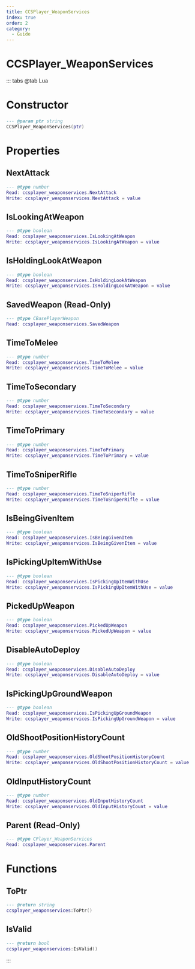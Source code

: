 ```yaml
---
title: CCSPlayer_WeaponServices
index: true
order: 2
category:
  - Guide
---
```


# CCSPlayer_WeaponServices

::: tabs
@tab Lua
# Constructor
```lua
--- @param ptr string
CCSPlayer_WeaponServices(ptr)
```
# Properties
## NextAttack 
```lua
--- @type number
Read: ccsplayer_weaponservices.NextAttack
Write: ccsplayer_weaponservices.NextAttack = value
```
## IsLookingAtWeapon 
```lua
--- @type boolean
Read: ccsplayer_weaponservices.IsLookingAtWeapon
Write: ccsplayer_weaponservices.IsLookingAtWeapon = value
```
## IsHoldingLookAtWeapon 
```lua
--- @type boolean
Read: ccsplayer_weaponservices.IsHoldingLookAtWeapon
Write: ccsplayer_weaponservices.IsHoldingLookAtWeapon = value
```
## SavedWeapon (Read-Only)
```lua
--- @type CBasePlayerWeapon
Read: ccsplayer_weaponservices.SavedWeapon
```
## TimeToMelee 
```lua
--- @type number
Read: ccsplayer_weaponservices.TimeToMelee
Write: ccsplayer_weaponservices.TimeToMelee = value
```
## TimeToSecondary 
```lua
--- @type number
Read: ccsplayer_weaponservices.TimeToSecondary
Write: ccsplayer_weaponservices.TimeToSecondary = value
```
## TimeToPrimary 
```lua
--- @type number
Read: ccsplayer_weaponservices.TimeToPrimary
Write: ccsplayer_weaponservices.TimeToPrimary = value
```
## TimeToSniperRifle 
```lua
--- @type number
Read: ccsplayer_weaponservices.TimeToSniperRifle
Write: ccsplayer_weaponservices.TimeToSniperRifle = value
```
## IsBeingGivenItem 
```lua
--- @type boolean
Read: ccsplayer_weaponservices.IsBeingGivenItem
Write: ccsplayer_weaponservices.IsBeingGivenItem = value
```
## IsPickingUpItemWithUse 
```lua
--- @type boolean
Read: ccsplayer_weaponservices.IsPickingUpItemWithUse
Write: ccsplayer_weaponservices.IsPickingUpItemWithUse = value
```
## PickedUpWeapon 
```lua
--- @type boolean
Read: ccsplayer_weaponservices.PickedUpWeapon
Write: ccsplayer_weaponservices.PickedUpWeapon = value
```
## DisableAutoDeploy 
```lua
--- @type boolean
Read: ccsplayer_weaponservices.DisableAutoDeploy
Write: ccsplayer_weaponservices.DisableAutoDeploy = value
```
## IsPickingUpGroundWeapon 
```lua
--- @type boolean
Read: ccsplayer_weaponservices.IsPickingUpGroundWeapon
Write: ccsplayer_weaponservices.IsPickingUpGroundWeapon = value
```
## OldShootPositionHistoryCount 
```lua
--- @type number
Read: ccsplayer_weaponservices.OldShootPositionHistoryCount
Write: ccsplayer_weaponservices.OldShootPositionHistoryCount = value
```
## OldInputHistoryCount 
```lua
--- @type number
Read: ccsplayer_weaponservices.OldInputHistoryCount
Write: ccsplayer_weaponservices.OldInputHistoryCount = value
```
## Parent (Read-Only)
```lua
--- @type CPlayer_WeaponServices
Read: ccsplayer_weaponservices.Parent
```
# Functions
## ToPtr
```lua
--- @return string
ccsplayer_weaponservices:ToPtr()
```
## IsValid
```lua
--- @return bool
ccsplayer_weaponservices:IsValid()
```

:::